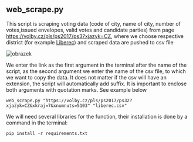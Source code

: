 ## web_scrape.py 
This script is scraping voting data (code of city, name of city, number of votes,issued envelopes, valid votes and candidate parties) from page https://volby.cz/pls/ps2017/ps3?xjazyk=CZ, where we choose respective district (for example [Liberec](https://volby.cz/pls/ps2017/ps32?xjazyk=CZ&xkraj=7&xnumnuts=5103)) and scraped data are pushed to csv file

![obrazek](https://user-images.githubusercontent.com/99678439/165470067-25e6d0a4-e9a1-4907-9863-1c535e831ce1.png)

We enter the link as the first argument in the terminal after the name of the script, as the second argument we enter the name of the csv file,
to which we want to copy the data. It does not matter if the csv will have an extension, the script will automatically add suffix. It is important to enclose both arguments with quotation marks.
See example below
```
web_scrape.py "https://volby.cz/pls/ps2017/ps32?xjazyk=CZ&xkraj=7&xnumnuts=5103" "liberec.csv"  
```

We will need several libraries for the function, their installation is done by a command in the terminal: 
```
pip install -r requirements.txt 
``` 
